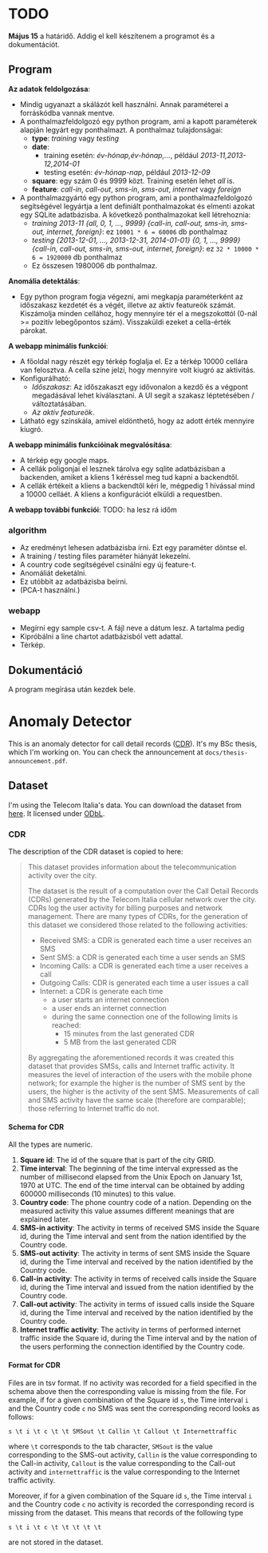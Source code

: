 # TODO

**Május 15** a határidő. Addig el kell készítenem a programot és a dokumentációt.

## Program

**Az adatok feldolgozása**:
- Mindig ugyanazt a skálázót kell használni. Annak paraméterei a forráskódba vannak mentve.
- A ponthalmazfeldolgozó egy python program, ami a kapott paraméterek alapján legyárt egy ponthalmazt. A ponthalmaz tulajdonságai:
	- **type**: *training* vagy *testing*
	- **date**:
		- training esetén: *év-hónap,év-hónap,...*, például *2013-11,2013-12,2014-01*
		- testing esetén: *év-hónap-nap*, például *2013-12-09*
	- **square**: egy szám 0 és 9999 közt. Training esetén lehet *all* is.
	- **feature**: *call-in*, *call-out*, *sms-in*, *sms-out*, *internet* vagy *foreign*
- A ponthalmazgyártó egy python program, ami a ponthalmazfeldolgozó segítségével legyártja a lent definiált ponthalmazokat és elmenti azokat egy SQLite adatbázisba. A következő ponthalmazokat kell létrehoznia:
  	- *training 2013-11 {all, 0, 1, ..., 9999} {call-in, call-out, sms-in, sms-out, internet, foreign}*: ez `10001 * 6 = 60006` db ponthalmaz
	- *testing {2013-12-01, ..., 2013-12-31, 2014-01-01} {0, 1, ..., 9999} {call-in, call-out, sms-in, sms-out, internet, foreign}*: ez `32 * 10000 * 6 = 1920000` db ponthalmaz
	- Ez összesen 1980006 db ponthalmaz.

**Anomália detektálás**:
- Egy python program fogja végezni, ami megkapja paraméterként az időszakasz kezdetét és a végét, illetve az aktív featureök számát. Kiszámolja minden cellához, hogy mennyire tér el a megszokottól (0-nál >= pozitív lebegőpontos szám). Visszaküldi ezeket a cella-érték párokat.

**A webapp minimális funkciói**:
- A főoldal nagy részét egy térkép foglalja el. Ez a térkép 10000 cellára van felosztva. A cella színe jelzi, hogy mennyire volt kiugró az aktivitás.
- Konfigurálható:
	- *Időszakasz*: Az időszakaszt egy idővonalon a kezdő és a végpont megadásával lehet kiválasztani. A UI segít a szakasz léptetésében / változtatásában.
	- *Az aktív featureök*.
- Látható egy színskála, amivel eldönthető, hogy az adott érték mennyire kiugró.

**A webapp minimális funkcióinak megvalósítása**:
- A térkép egy google maps.
- A cellák poligonjai el lesznek tárolva egy sqlite adatbázisban a backenden, amiket a kliens 1 kéréssel meg tud kapni a backendtől.
- A cellák értékeit a kliens a backendtől kéri le, mégpedig 1 hívással mind a 10000 celláét. A kliens a konfigurációt elküldi a requestben.

**A webapp további funkciói**:
TODO: ha lesz rá időm

### algorithm

- Az eredményt lehesen adatbázisba írni. Ezt egy paraméter döntse el.
- A training / testing files paraméter hiányát lekezelni.
- A country code segítségével csinálni egy új feature-t.
- Anomáliát deketálni.
- Ez utóbbit az adatbázisba beírni.
- (PCA-t használni.)

### webapp

- Megírni egy sample csv-t. A fájl neve a dátum lesz. A tartalma pedig
- Kipróbálni a line chartot adatbázisból vett adattal.
- Térkép.

## Dokumentáció

A program megírása után kezdek bele.

# Anomaly Detector

This is an anomaly detector for call detail records ([CDR](https://en.wikipedia.org/wiki/Call_detail_record)). It's my BSc thesis, which I'm working on. You can check the announcement at `docs/thesis-announcement.pdf`.

## Dataset

I'm using the Telecom Italia's data. You can download the dataset from [here](https://dandelion.eu/datamine/open-big-data/). It licensed under [ODbL](https://opendatacommons.org/licenses/odbl/).

### CDR

The description of the CDR dataset is copied to here:

> This dataset provides information about the telecommunication activity over the city.
>
> The dataset is the result of a computation over the Call Detail Records (CDRs) generated by the Telecom Italia cellular network over the city. CDRs log the user activity for billing purposes and network management. There are many types of CDRs, for the generation of this dataset we considered those related to the following activities:
>- Received SMS: a CDR is generated each time a user receives an SMS
>- Sent SMS: a CDR is generated each time a user sends an SMS
>- Incoming Calls: a CDR is generated each time a user receives a call
>- Outgoing Calls: CDR is generated each time a user issues a call
>- Internet: a CDR is generate each time
>	- a user starts an internet connection
>	- a user ends an internet connection
>	- during the same connection one of the following limits is reached:​
>		- 15 minutes from the last generated CDR
>		- 5 MB from the last generated CDR
>
> By aggregating the aforementioned records it was created this dataset that provides SMSs, calls and Internet traffic activity. It measures the level of interaction of the users with the mobile phone network; for example the higher is the number of SMS sent by the users, the higher is the activity of the sent SMS. Measurements of call and SMS activity have the same scale (therefore are comparable); those referring to Internet traffic do not.

#### Schema for CDR

All the types are numeric.

1. **Square id**: The id of the square that is part of the city GRID.
2. **Time interval**: The beginning of the time interval expressed as the number of millisecond elapsed from the Unix Epoch on January 1st, 1970 at UTC. The end of the time interval can be obtained by adding 600000 milliseconds (10 minutes) to this value.
3. **Country code**: The phone country code of a nation. Depending on the measured activity this value assumes different meanings that are explained later.
4. **SMS-in activity**: The activity in terms of received SMS inside the Square id, during the Time interval and sent from the nation identified by the Country code.
5. **SMS-out activity**: The activity in terms of sent SMS inside the Square id, during the Time interval and received by the nation identified by the Country code.
6. **Call-in activity**: The activity in terms of received calls inside the Square id, during the Time interval and issued from the nation identified by the Country code.
7. **Call-out activity**: The activity in terms of issued calls inside the Square id, during the Time interval and received by the nation identified by the Country code.
8. **Internet traffic activity**: The activity in terms of performed internet traffic inside the Square id, during the Time interval and by the nation of the users performing the connection identified by the Country code.

#### Format for CDR

Files are in tsv format. If no activity was recorded for a field specified in the schema above then the corresponding value is missing from the file. For example, if for a given combination of the Square id `s`, the Time interval `i` and the Country code `c` no SMS was sent the corresponding record looks as follows:

`s \t i \t c \t \t SMSout \t Callin \t Callout \t Internettraffic`

where `\t` corresponds to the tab character, `SMSout` is the value corresponding to the SMS-out activity, `Callin` is the value corresponding to the Call-in activity, `Callout` is the value corresponding to the Call-out activity and `internettraffic` is the value corresponding to the  Internet traffic activity.

Moreover, if for a given combination of the Square id `s`, the Time interval `i` and the Country code `c` no activity is recorded the corresponding record is missing from the dataset. This means that records of the following type

`s \t i \t c \t \t \t \t \t`

are not stored in the dataset.
